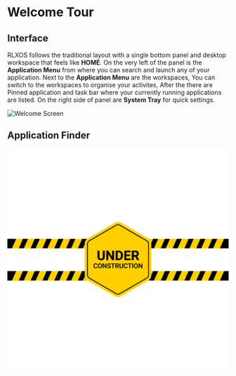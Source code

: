 # Welcome Tour

## Interface

RLXOS follows the traditional layout with a single bottom panel and desktop workspace that feels like __HOME__. On the
very left of the panel is the __Application Menu__ from where you can search and launch any of your application. Next to
the __Application Menu__ are the workspaces, You can switch to the workspaces to organise your activites, After the
there are Pinned application and task bar where your currently running applications are listed. On the right side of
panel are __System Tray__ for quick settings.

![Welcome Screen](../assets/interface/application-menu.png)

## Application Finder

![Underconstruction](../assets/underconstruction.png)